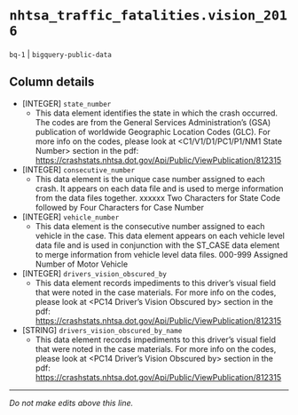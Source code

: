 # `nhtsa_traffic_fatalities.vision_2016`
`bq-1` | `bigquery-public-data`

## Column details
* [INTEGER]   `state_number`
  - This data element identifies the state in which the crash occurred. The codes are from the General Services Administration’s (GSA) publication of worldwide Geographic Location Codes (GLC). For more info on the codes, please look at <C1/V1/D1/PC1/P1/NM1 State Number> section in the pdf: https://crashstats.nhtsa.dot.gov/Api/Public/ViewPublication/812315
* [INTEGER]   `consecutive_number`
  - This data element is the unique case number assigned to each crash. It appears on each data file and is used to merge information from the data files together. xxxxxx Two Characters for State Code followed by Four Characters for Case Number
* [INTEGER]   `vehicle_number`
  - This data element is the consecutive number assigned to each vehicle in the case. This data element appears on each vehicle level data file and is used in conjunction with the ST_CASE data element to merge information from vehicle level data files. 000-999 Assigned Number of Motor Vehicle
* [INTEGER]   `drivers_vision_obscured_by`
  - This data element records impediments to this driver’s visual field that were noted in the case materials. For more info on the codes, please look at <PC14 Driver’s Vision Obscured by> section in the pdf: https://crashstats.nhtsa.dot.gov/Api/Public/ViewPublication/812315
* [STRING]    `drivers_vision_obscured_by_name`
  - This data element records impediments to this driver’s visual field that were noted in the case materials. For more info on the codes, please look at <PC14 Driver’s Vision Obscured by> section in the pdf: https://crashstats.nhtsa.dot.gov/Api/Public/ViewPublication/812315

-------------------------------------------------------------------------------
*Do not make edits above this line.*
